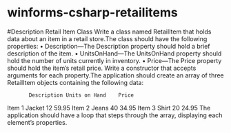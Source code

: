 # winforms-csharp-retailitems

#Description
Retail Item Class Write a class named RetailItem that holds data about an item in a retail store.The class should have the following properties: 
• Description—The Description property should hold a brief description of the item.
• UnitsOnHand—The UnitsOnHand property should hold the number of units currently in inventory.
• Price—The Price property should hold the item’s retail price.
Write a constructor that accepts arguments for each property.The application should create an array of three RetailItem objects containing the following data: 

           Description Units on Hand    Price
Item 1       Jacket            12          59.95 
Item 2        Jeans            40          34.95 
Item 3        Shirt            20          24.95 
The application should have a loop that steps through the array, displaying each element’s properties.

